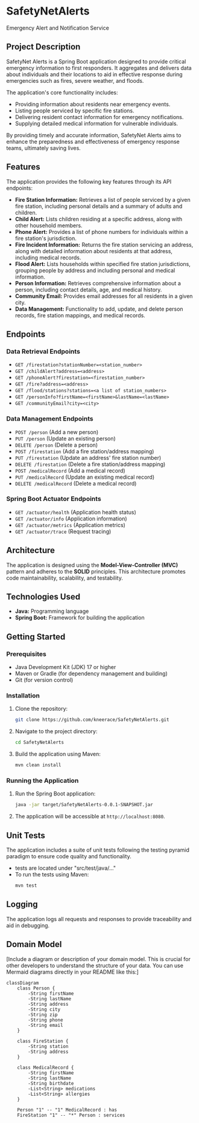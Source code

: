 # SafetyNetAlerts
Emergency Alert and Notification Service

## Project Description

SafetyNet Alerts is a Spring Boot application designed to provide critical emergency information to first responders. It aggregates and delivers data about individuals and their locations to aid in effective response during emergencies such as fires, severe weather, and floods.

The application's core functionality includes:

* Providing information about residents near emergency events.
* Listing people serviced by specific fire stations.
* Delivering resident contact information for emergency notifications.
* Supplying detailed medical information for vulnerable individuals.

By providing timely and accurate information, SafetyNet Alerts aims to enhance the preparedness and effectiveness of emergency response teams, ultimately saving lives.

## Features

The application provides the following key features through its API endpoints:

* **Fire Station Information:** Retrieves a list of people serviced by a given fire station, including personal details and a summary of adults and children.
* **Child Alert:** Lists children residing at a specific address, along with other household members.
* **Phone Alert:** Provides a list of phone numbers for individuals within a fire station's jurisdiction.
* **Fire Incident Information:** Returns the fire station servicing an address, along with detailed information about residents at that address, including medical records.
* **Flood Alert:** Lists households within specified fire station jurisdictions, grouping people by address and including personal and medical information.
* **Person Information:** Retrieves comprehensive information about a person, including contact details, age, and medical history.
* **Community Email:** Provides email addresses for all residents in a given city.
* **Data Management:** Functionality to add, update, and delete person records, fire station mappings, and medical records.

## Endpoints

###   Data Retrieval Endpoints

* `GET /firestation?stationNumber=<station_number>`
* `GET /childAlert?address=<address>`
* `GET /phoneAlert?firestation=<firestation_number>`
* `GET /fire?address=<address>`
* `GET /flood/stations?stations=<a list of station_numbers>`
* `GET /personInfo?firstName=<firstName>&lastName=<lastName>`
* `GET /communityEmail?city=<city>`

###   Data Management Endpoints

* `POST /person` (Add a new person)
* `PUT /person` (Update an existing person)
* `DELETE /person` (Delete a person)
* `POST /firestation` (Add a fire station/address mapping)
* `PUT /firestation` (Update an address' fire station number)
* `DELETE /firestation` (Delete a fire station/address mapping)
* `POST /medicalRecord` (Add a medical record)
* `PUT /medicalRecord` (Update an existing medical record)
* `DELETE /medicalRecord` (Delete a medical record)

###   Spring Boot Actuator Endpoints

* `GET /actuator/health` (Application health status)
* `GET /actuator/info` (Application information)
* `GET /actuator/metrics` (Application metrics)
* `GET /actuator/trace` (Request tracing)

## Architecture

The application is designed using the **Model-View-Controller (MVC)** pattern and adheres to the **SOLID** principles. This architecture promotes code maintainability, scalability, and testability.

## Technologies Used

* **Java:** Programming language
* **Spring Boot:** Framework for building the application

## Getting Started

###   Prerequisites

* Java Development Kit (JDK) 17 or higher
* Maven or Gradle (for dependency management and building)
* Git (for version control)

###   Installation

1.  Clone the repository:
    ```bash
    git clone https://github.com/kneerace/SafetyNetAlerts.git
    ```
2.  Navigate to the project directory:
    ```bash
    cd SafetyNetAlerts
    ```
3.  Build the application using Maven:
    ```bash
    mvn clean install
    ```

###   Running the Application

1.  Run the Spring Boot application:
    ```bash
    java -jar target/SafetyNetAlerts-0.0.1-SNAPSHOT.jar
    ```
   
2.  The application will be accessible at `http://localhost:8080`.

## Unit Tests

The application includes a suite of unit tests following the testing pyramid paradigm to ensure code quality and functionality.

* tests are located under "src/test/java/..."
* To run the tests using Maven:
    ```bash
    mvn test
    ```

## Logging

The application logs all requests and responses to provide traceability and aid in debugging.

## Domain Model

[Include a diagram or description of your domain model. This is crucial for other developers to understand the structure of your data. You can use Mermaid diagrams directly in your README like this:]

```mermaid
classDiagram
    class Person {
        -String firstName
        -String lastName
        -String address
        -String city
        -String zip
        -String phone
        -String email
    }

    class FireStation {
        -String station
        -String address
    }

    class MedicalRecord {
        -String firstName
        -String lastName
        -String birthdate
        -List<String> medications
        -List<String> allergies
    }

    Person "1" -- "1" MedicalRecord : has
    FireStation "1" -- "*" Person : services